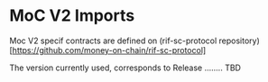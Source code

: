 # MoC V2 Imports

Moc V2 specif contracts are defined on (rif-sc-protocol repository)[https://github.com/money-on-chain/rif-sc-protocol]

The version currently used, corresponds to Release ........ TBD